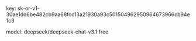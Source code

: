 key: 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

model: deepseek/deepseek-chat-v3.1:free